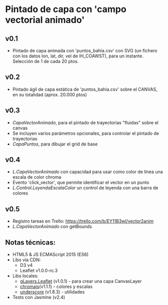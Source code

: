 # Pintado de capa con 'campo vectorial animado'

## v0.1
- Pintado de capa animada con 'puntos_bahia.csv' con SVG (un fichero con los datos lon, lat, dir, vel de IH_COAWST), para un instante. Selección de 1 de cada 20 ptos.

## v0.2
- Pintado ágil de capa estática de 'puntos_bahia.csv' sobre el CANVAS, en su totalidad (aprox. 20.000 ptos)

## v0.3
- *CapaVectorAnimado*, para el pintado de trayectorias "fluidas" sobre el canvas
- Se incluyen varios parámetros opcionales, para controlar el pintado de trayectorias
- *CapaPuntos*, para dibujar el grid de base

## v0.4
- *L.CapaVectorAnimado* con capacidad para usar como color de línea una escala de color chroma
- Evento 'click_vector', que permite identificar el vector en un punto
- *L.Control.LeyendaEscalaColor* un control de leyenda con una barra de colores

## v0.5
- Registro tareas en Trello: https://trello.com/b/EY11B3wl/vector2anim
- *L.CapaVectorAnimado* con getBounds

## Notas técnicas:
- HTML5 & JS ECMAScript 2015 (ES6)
- Libs vía CDN: 
    * D3 v4
    * Leaflet v1.0.0-rc.3
- Libs locales: 
    * [gLayers.Leaflet](https://github.com/Sumbera/gLayers.Leaflet) (v1.0.1) - para crear una capa CanvasLayer
    * [chromajs](https://github.com/gka/chroma.js)(v1.1.1) - colores y escalas
    * [underscore](http://underscorejs.org/) (v1.8.3) - utilidades
- Tests con Jasmine (v2.4)